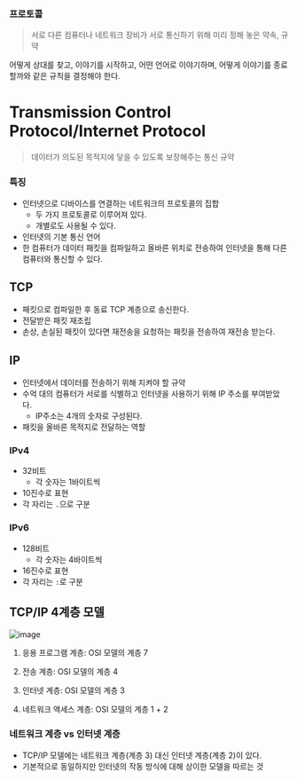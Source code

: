 ### 프로토콜

> 서로 다른 컴퓨터나 네트워크 장비가 서로 통신하기 위해 미리 정해 놓은 약속, 규약
> 

어떻게 상대를 찾고, 이야기를 시작하고, 어떤 언어로 이야기하며, 어떻게 이야기를 종료할까와 같은 규칙을 결정해야 한다.

# Transmission Control Protocol/Internet Protocol

> 데이터가 의도된 목적지에 닿을 수 있도록 보장해주는 통신 규약
> 

### 특징

- 인터넷으로 디바이스를 연결하는 네트워크의 프로토콜의 집합
    - 두 가지 프로토콜로 이루어져 있다.
    - 개별로도 사용될 수 있다.
- 인터넷의 기본 통신 언어
- 한 컴퓨터가 데이터 패킷을 컴파일하고 올바른 위치로 전송하여 인터넷을 통해 다른 컴퓨터와 통신할 수 있다.

## TCP

- 패킷으로 컴파일한 후 동료 TCP 계층으로 송신한다.
- 전달받은 패킷 재조립
- 손상, 손실된 패킷이 있다면 재전송을 요청하는 패킷을 전송하여 재전송 받는다.

## IP

- 인터넷에서 데이터를 전송하기 위해 지켜야 할 규약
- 수억 대의 컴퓨터가 서로를 식별하고 인터넷을 사용하기 위해 IP 주소를 부여받았다.
    - IP주소는 4개의 숫자로 구성된다.
- 패킷을 올바른 목적지로 전달하는 역할

### IPv4

- 32비트
    - 각 숫자는 1바이트씩
- 10진수로 표현
- 각 자리는 `.`으로 구분

### IPv6

- 128비트
    - 각 숫자는 4바이트씩
- 16진수로 표현
- 각 자리는 `:`로 구분

## TCP/IP 4계층 모델

![image](https://user-images.githubusercontent.com/55528172/192145252-314f2153-3f06-4c70-ac0b-8ef67f916aa4.png)

1. 응용 프로그램 계층: OSI 모델의 계층 7

3. 전송 계층: OSI 모델의 계층 4

1. 인터넷 계층: OSI 모델의 계층 3

1. 네트워크 액세스 계층: OSI 모델의 계층 1 + 2

### 네트워크 계층 vs 인터넷 계층

- TCP/IP 모델에는 네트워크 계층(계층 3) 대신 인터넷 계층(계층 2)이 있다.
- 기본적으로 동일하지만 인터넷의 작동 방식에 대해 상이한 모델을 따르는 것
